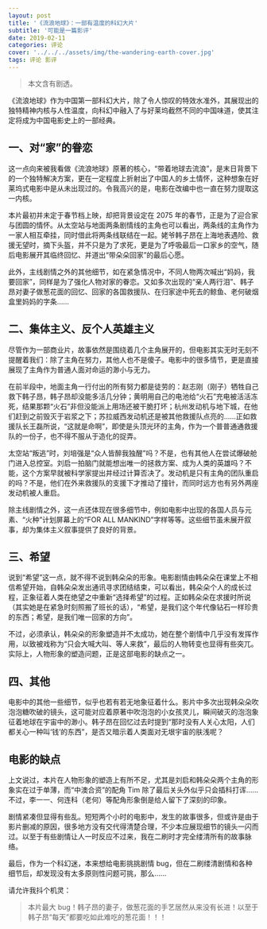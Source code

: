 ```yaml
---
layout: post
title: '《流浪地球》：一部有温度的科幻大片'
subtitle: '可能是一篇影评'
date: 2019-02-11
categories: 评论
cover: '../../../assets/img/the-wandering-earth-cover.jpg'
tags: 评论 影评
---
```


> 本文含有剧透。

《流浪地球》作为中国第一部科幻大片，除了令人惊叹的特效水准外，其展现出的独特精神内核与人性温度，向科幻中融入了与好莱坞截然不同的中国味道，使其注定将成为中国电影史上的一部经典。

## 一、对“家”的眷恋

这一点向来被我看做《流浪地球》原著的核心，“带着地球去流浪”，是末日背景下的一个独特解决方案，更在一定程度上折射出了中国人的乡土情怀，这种想象在好莱坞式电影中是从未出现过的。令我高兴的是，电影在改编中也一直在努力提取这一内核。

本片最初并未定于春节档上映，却把背景设定在 2075 年的春节，正是为了迎合家与团圆的情怀。从太空站与地面两条剧情线的主角也可以看出，两条线的主角作为一家人相互牵挂，同时借此将两条线联结在一起。姥爷韩子昂在上海地表遇险、救援无望时，摘下头盔，并不只是为了求死，更是为了呼吸最后一口家乡的空气，随后电影展开其临终回忆、并道出“带朵朵回家”的最后心愿。

此外，主线剧情之外的其他细节，如在紧急情况中，不同人物两次喊出“妈妈，我要回家”，同样是为了强化人物对家的眷恋。又如多次出现的“亲人两行泪”、韩子昂对妻子做葱花面的回忆、回家的各国救援队、在归家途中死去的鲸鱼、老何破烟盒里妈妈的字条……

## 二、集体主义、反个人英雄主义

尽管作为一部商业片，故事依然是围绕着几个主角展开的，但电影其实无时无刻不提醒着我们：除了主角在努力，其他人也不是傻子。电影中的很多情节，更是直接展现了主角作为普通人面对命运的渺小与无力。

在前半段中，地面主角一行付出的所有努力都是徒劳的：赵志刚（刚子）牺牲自己救下韩子昂，韩子昂却没能多活几分钟；黄明用自己的电池给“火石”充电被活活冻死，结果那颗“火石”非但没能派上用场还被干脆打坏；杭州发动机与地下城，在他们赶到之前毁灭于岩浆之下；苏拉威西发动机还是被其他救援队点亮的……正如救援队长王磊所说，“这就是命啊”，即使是头顶光环的主角，作为一个普普通通救援队的一份子，也不得不服从于造化的捉弄。

太空站“叛逃”时，刘培强是“众人皆醉我独醒”吗？不是，也有其他人在尝试爆破舱门进入总控室。刘启一拍脑门就能想出唯一的拯救方案、成为人类的英雄吗？不能，这个方案早就被科学家提出并经过计算否决了。发动机是只有主角的团队重启的吗？不是，他们在外来救援队的支援下才推动了撞针，而同时远方也有另外两座发动机被人重启。

除主线剧情之外，这一点还体现在很多细节中，例如电影中出现的各国人员与元素、“火种”计划屏幕上的“FOR ALL MANKIND”字样等等。这些细节虽未展开叙事，却为集体主义叙事提供了良好的背景。

## 三、希望

说到“希望”这一点，就不得不说到韩朵朵的形象。电影剧情由韩朵朵在课堂上不相信希望开始，自韩朵朵发出通讯寻求团结结束，可以看出，韩朵朵个人的成长过程，正象征着人类在绝望之中重新“选择希望”的过程。正如韩朵朵在求援时所说（其实她是在紧急时刻照搬了班长的话），“希望，是我们这个年代像钻石一样珍贵的东西；希望，是我们唯一回家的方向”。

不过，必须承认，韩朵朵的形象塑造并不太成功，她在整个剧情中几乎没有发挥作用，以致被戏称为“只会大喊大叫、等人来救”，最后的人物转变也显得有些突兀。实际上，人物形象的塑造问题，正是这部电影的缺点之一。

## 四、其他

电影中的其他一些细节，似乎也若有若无地象征着什么。影片中多次出现韩朵朵吹泡泡糖吹破的镜头，这可能对应着原著中吹泡泡的小女孩灵儿，瞬间破灭的泡泡象征着地球在宇宙中的渺小。韩子昂在回忆过去时提到“那时没有人关心太阳，人们都关心一种叫‘钱’的东西”，是否又暗示着人类面对无垠宇宙的肤浅呢？

## 电影的缺点

上文说过，本片在人物形象的塑造上有所不足，尤其是刘启和韩朵朵两个主角的形象实在过于单薄，而“中澳合资”的配角 Tim 除了最后关头外似乎只会插科打诨……不过，李一一、何连科（老何）等配角形象倒是给人留下了深刻的印象。

剧情紧凑但显得有些乱。短短两个小时的电影中，发生的故事很多，但或许是由于影片删减的原因，很多地方没有交代得清楚合理，不少本应展现细节的镜头一闪而过。以至于有些剧情让人一时反应不过来，我在二刷时才完全缕清所有的故事脉络。

最后，作为一个科幻迷，本来想给电影挑挑剧情 bug，但在二刷缕清剧情和各种细节后，却发现没有太多原则性问题可挑，那么……

请允许我抖个机灵：

> 本片最大 bug！韩子昂的妻子，做葱花面的手艺居然从来没有长进！以至于韩子昂“每天”都要吃如此难吃的葱花面！！！
